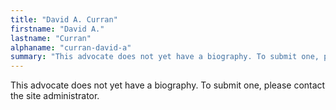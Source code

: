 ```yaml
---
title: "David A. Curran"
firstname: "David A."
lastname: "Curran"
alphaname: "curran-david-a"
summary: "This advocate does not yet have a biography. To submit one, please contact the site administrator."
---
```

This advocate does not yet have a biography. To submit one, please contact the site administrator.

